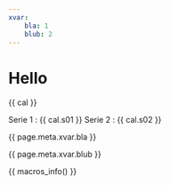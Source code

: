 ```yaml
---
xvar:
    bla: 1
    blub: 2
---
```


# Hello

{{ cal }}

Serie 1 : {{ cal.s01 }}
Serie 2 : {{ cal.s02 }}

{{ page.meta.xvar.bla }}

{{ page.meta.xvar.blub }}

{{ macros_info() }}
